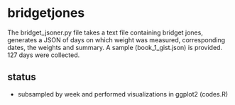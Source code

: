 # bridgetjones

The bridget_jsoner.py file takes a text file containing bridget jones, generates a JSON of days on which weight was measured, corresponding dates, the weights and summary. A sample (book_1_gist.json) is provided. 127 days were collected. 


## status

- subsampled by week and performed visualizations in ggplot2 (codes.R)
